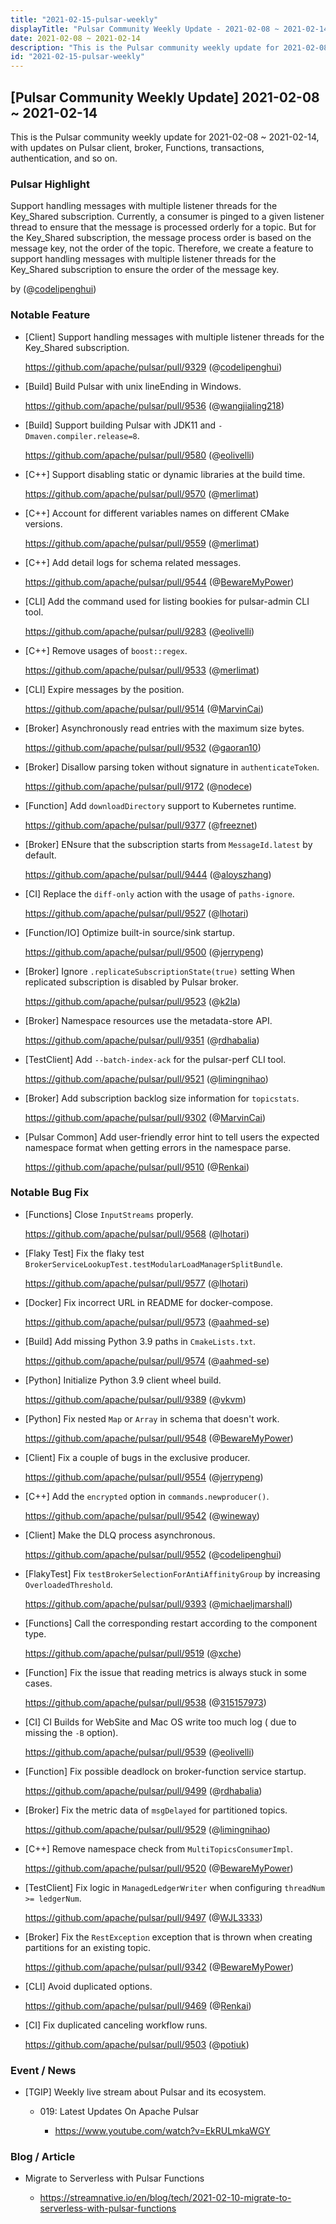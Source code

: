 ```yaml
---
title: "2021-02-15-pulsar-weekly"
displayTitle: "Pulsar Community Weekly Update - 2021-02-08 ~ 2021-02-14"
date: 2021-02-08 ~ 2021-02-14
description: "This is the Pulsar community weekly update for 2021-02-08 ~ 2021-02-14, with updates on Pulsar client, broker, Functions, transactions, authentication, and so on."
id: "2021-02-15-pulsar-weekly"
---
```


## [Pulsar Community Weekly Update] 2021-02-08 ~ 2021-02-14

This is the Pulsar community weekly update for 2021-02-08 ~ 2021-02-14, with updates on Pulsar client, broker, Functions, transactions, authentication, and so on.

### Pulsar Highlight

Support handling messages with multiple listener threads for the Key_Shared subscription. Currently, a consumer is pinged to a given listener thread to ensure that the message is processed orderly for a topic. But for the Key_Shared subscription, the message process order is based on the message key, not the order of the topic. Therefore, we create a feature to support handling messages with multiple listener threads for the Key_Shared subscription to ensure the order of the message key.

by (@[codelipenghui](https://github.com/codelipenghui))

### Notable Feature

- [Client] Support handling messages with multiple listener threads for the Key_Shared subscription.

    https://github.com/apache/pulsar/pull/9329 (@[codelipenghui](https://github.com/codelipenghui))

- [Build] Build Pulsar with unix lineEnding in Windows.

    https://github.com/apache/pulsar/pull/9536 (@[wangjialing218](https://github.com/wangjialing218))

- [Build] Support building Pulsar with JDK11 and `-Dmaven.compiler.release=8`.

    https://github.com/apache/pulsar/pull/9580 (@[eolivelli](https://github.com/eolivelli))

- [C++] Support disabling static or dynamic libraries at the build time.

    https://github.com/apache/pulsar/pull/9570 (@[merlimat](https://github.com/merlimat))

- [C++] Account for different variables names on different CMake versions.

    https://github.com/apache/pulsar/pull/9559 (@[merlimat](https://github.com/merlimat))

- [C++] Add detail logs for schema related messages.

    https://github.com/apache/pulsar/pull/9544 (@[BewareMyPower](https://github.com/BewareMyPower))

- [CLI] Add the command used for listing bookies for pulsar-admin CLI tool.

    https://github.com/apache/pulsar/pull/9283 (@[eolivelli](https://github.com/eolivelli))

- [C++] Remove usages of `boost::regex`.

    https://github.com/apache/pulsar/pull/9533 (@[merlimat](https://github.com/merlimat))

- [CLI] Expire messages by the position.

    https://github.com/apache/pulsar/pull/9514 (@[MarvinCai](https://github.com/MarvinCai))

- [Broker] Asynchronously read entries with the maximum size bytes.

    https://github.com/apache/pulsar/pull/9532 (@[gaoran10](https://github.com/gaoran10))

- [Broker] Disallow parsing token without signature in `authenticateToken`.

    https://github.com/apache/pulsar/pull/9172 (@[nodece](https://github.com/nodece))

- [Function] Add `downloadDirectory` support to Kubernetes runtime.

    https://github.com/apache/pulsar/pull/9377 (@[freeznet](https://github.com/freeznet))

- [Broker] ENsure that the subscription starts from `MessageId.latest` by default.

    https://github.com/apache/pulsar/pull/9444 (@[aloyszhang](https://github.com/aloyszhang))

- [CI] Replace the `diff-only` action with the usage of `paths-ignore`.

    https://github.com/apache/pulsar/pull/9527 (@[lhotari](https://github.com/lhotari))

- [Function/IO] Optimize built-in source/sink startup.

    https://github.com/apache/pulsar/pull/9500 (@[jerrypeng](https://github.com/jerrypeng))

- [Broker] Ignore `.replicateSubscriptionState(true)` setting When replicated subscription is disabled by Pulsar broker.

    https://github.com/apache/pulsar/pull/9523 (@[k2la](https://github.com/k2la))

- [Broker] Namespace resources use the metadata-store API.

    https://github.com/apache/pulsar/pull/9351 (@[rdhabalia](https://github.com/rdhabalia))

- [TestClient] Add `--batch-index-ack` for the pulsar-perf CLI tool.

    https://github.com/apache/pulsar/pull/9521 (@[limingnihao](https://github.com/limingnihao))

- [Broker] Add subscription backlog size information for `topicstats`.

    https://github.com/apache/pulsar/pull/9302 (@[MarvinCai](https://github.com/MarvinCai))

- [Pulsar Common] Add user-friendly error hint to tell users the expected namespace format when getting errors in the namespace parse.

    https://github.com/apache/pulsar/pull/9510 (@[Renkai](https://github.com/Renkai))

### Notable Bug Fix

- [Functions] Close `InputStreams` properly.

    https://github.com/apache/pulsar/pull/9568 (@[lhotari](https://github.com/lhotari))

- [Flaky Test] Fix the flaky test `BrokerServiceLookupTest.testModularLoadManagerSplitBundle`.

    https://github.com/apache/pulsar/pull/9577 (@[lhotari](https://github.com/lhotari))

- [Docker] Fix incorrect URL in README for docker-compose.

    https://github.com/apache/pulsar/pull/9573 (@[aahmed-se](https://github.com/aahmed-se))

- [Build] Add missing Python 3.9 paths in `CmakeLists.txt`.

    https://github.com/apache/pulsar/pull/9574 (@[aahmed-se](https://github.com/aahmed-se))

- [Python] Initialize Python 3.9 client wheel build.

    https://github.com/apache/pulsar/pull/9389 (@[vkvm](https://github.com/vkvm))

- [Python] Fix nested `Map` or `Array` in schema that doesn't work.

    https://github.com/apache/pulsar/pull/9548 (@[BewareMyPower](https://github.com/BewareMyPower))

- [Client] Fix a couple of bugs in the exclusive producer.

    https://github.com/apache/pulsar/pull/9554 (@[jerrypeng](https://github.com/jerrypeng))

- [C++] Add the `encrypted` option in `commands.newproducer()`.

    https://github.com/apache/pulsar/pull/9542 (@[wineway](https://github.com/wineway))

- [Client] Make the DLQ process asynchronous.

    https://github.com/apache/pulsar/pull/9552 (@[codelipenghui](https://github.com/codelipenghui))

- [FlakyTest] Fix `testBrokerSelectionForAntiAffinityGroup` by increasing `OverloadedThreshold`.

    https://github.com/apache/pulsar/pull/9393 (@[michaeljmarshall](https://github.com/michaeljmarshall))

- [Functions] Call the corresponding restart according to the component type.

    https://github.com/apache/pulsar/pull/9519 (@[xche](https://github.com/xche))

- [Function] Fix the issue that reading metrics is always stuck in some cases.

    https://github.com/apache/pulsar/pull/9538 (@[315157973](https://github.com/315157973))

- [CI] CI Builds for WebSite and Mac OS write too much log ( due to missing the `-B` option).

    https://github.com/apache/pulsar/pull/9539 (@[eolivelli](https://github.com/eolivelli))

- [Function] Fix possible deadlock on broker-function service startup.

    https://github.com/apache/pulsar/pull/9499 (@[rdhabalia](https://github.com/rdhabalia))

- [Broker] Fix the metric data of `msgDelayed` for partitioned topics.

    https://github.com/apache/pulsar/pull/9529 (@[limingnihao](https://github.com/limingnihao))

- [C++] Remove namespace check from `MultiTopicsConsumerImpl`.

    https://github.com/apache/pulsar/pull/9520 (@[BewareMyPower](https://github.com/BewareMyPower))

- [TestClient] Fix logic in `ManagedLedgerWriter` when configuring `threadNum >= ledgerNum`.

    https://github.com/apache/pulsar/pull/9497 (@[WJL3333](https://github.com/WJL3333))

- [Broker] Fix the `RestException` exception that is thrown  when creating partitions for an existing topic.

    https://github.com/apache/pulsar/pull/9342 (@[BewareMyPower](https://github.com/BewareMyPower))

- [CLI] Avoid duplicated options.

    https://github.com/apache/pulsar/pull/9469 (@[Renkai](https://github.com/Renkai))

- [CI] Fix duplicated canceling workflow runs.

    https://github.com/apache/pulsar/pull/9503 (@[potiuk](https://github.com/potiuk))

### Event / News

- [TGIP] Weekly live stream about Pulsar and its ecosystem.

    - 019: Latest Updates On Apache Pulsar
  
        - https://www.youtube.com/watch?v=EkRULmkaWGY

### Blog / Article

- Migrate to Serverless with Pulsar Functions

    - https://streamnative.io/en/blog/tech/2021-02-10-migrate-to-serverless-with-pulsar-functions